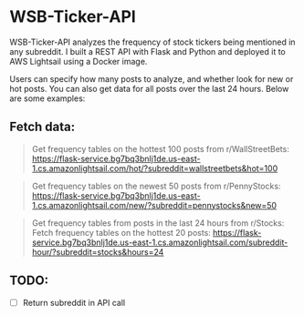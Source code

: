 # WSB-Ticker-API
WSB-Ticker-API analyzes the frequency of stock tickers being mentioned in any subreddit. I built a REST API with Flask and Python and deployed it to AWS Lightsail using a Docker image.  

Users can specify how many posts to analyze, and whether look for new or hot posts. You can also get data for all posts over the last 24 hours. Below are some examples:

## Fetch data:

>Get frequency tables on the hottest 100 posts from r/WallStreetBets:
https://flask-service.bg7bq3bnlj1de.us-east-1.cs.amazonlightsail.com/hot/?subreddit=wallstreetbets&hot=100

>Get frequency tables on the newest 50 posts from r/PennyStocks:
https://flask-service.bg7bq3bnlj1de.us-east-1.cs.amazonlightsail.com/new/?subreddit=pennystocks&new=50

>Get frequency tables from posts in the last 24 hours from r/Stocks:
Fetch frequency tables on the hottest 20 posts:
https://flask-service.bg7bq3bnlj1de.us-east-1.cs.amazonlightsail.com/subreddit-hour/?subreddit=stocks&hours=24


## TODO:
- [ ] Return subreddit in API call
